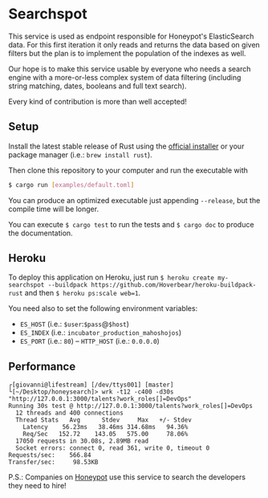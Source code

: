 Searchspot
==========
This service is used as endpoint responsible for Honeypot's ElasticSearch data.
For this first iteration it only reads and returns the data based on given filters but the plan is to implement the population of the indexes as well.

Our hope is to make this service usable by everyone who needs a search engine with a more-or-less complex system of data filtering (including string matching, dates, booleans and full text search).

Every kind of contribution is more than well accepted!

Setup
-----
Install the latest stable release of Rust using the [official installer](https://www.rust-lang.org/downloads.html) or your package manager (i.e.: `brew install rust`).

Then clone this repository to your computer and run the executable with

```sh
$ cargo run [examples/default.toml]
````

You can produce an optimized executable just appending `--release`, but the compile time will be longer.

You can execute `$ cargo test` to run the tests and `$ cargo doc` to produce the documentation.

Heroku
------
To deploy this application on Heroku, just run `$ heroku create my-searchspot --buildpack https://github.com/Hoverbear/heroku-buildpack-rust` and then `$ heroku ps:scale web=1`.

You need also to set the following environment variables:

- `ES_HOST` (i.e.: `$user`:`$pass`@`$host`)
- `ES_INDEX` (i.e.: `incubator_production_mahoshojos`)
- `ES_PORT` (i.e.: `80`)
– `HTTP_HOST` (i.e.: `0.0.0.0`)

Performance
-----------
```
┌[giovanni@lifestream] [/dev/ttys001] [master]
└[~/Desktop/honeysearch]> wrk -t12 -c400 -d30s "http://127.0.0.1:3000/talents?work_roles[]=DevOps"
Running 30s test @ http://127.0.0.1:3000/talents?work_roles[]=DevOps
  12 threads and 400 connections
  Thread Stats   Avg      Stdev     Max   +/- Stdev
    Latency    56.23ms   38.46ms 314.68ms   94.36%
    Req/Sec   152.72    143.05   575.00     78.06%
  17050 requests in 30.08s, 2.89MB read
  Socket errors: connect 0, read 361, write 0, timeout 0
Requests/sec:    566.84
Transfer/sec:     98.53KB
```

P.S.: Companies on [Honeypot](http://www.honeypot.io?utm_source=github) use this service to search the developers they need to hire!
